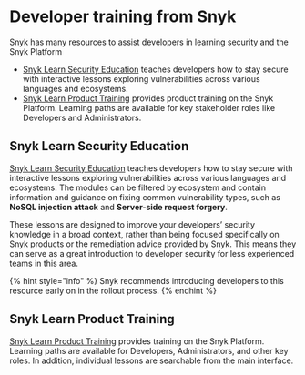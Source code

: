 # Developer training from Snyk

Snyk has many resources to assist developers in learning security and the Snyk Platform

* [Snyk Learn Security Education](https://learn.snyk.io/catalog/security-education/?type=security-education) teaches developers how to stay secure with interactive lessons exploring vulnerabilities across various languages and ecosystems.
* [Snyk Learn Product Training](https://learn.snyk.io/catalog/product-training/?type=product-training) provides product training on the Snyk Platform. Learning paths are available for key stakeholder roles like Developers and Administrators.

## Snyk Learn Security Education

[Snyk Learn Security Education](https://learn.snyk.io/catalog/security-education/?type=security-education) teaches developers how to stay secure with interactive lessons exploring vulnerabilities across various languages and ecosystems. The modules can be filtered by ecosystem and contain information and guidance on fixing common vulnerability types, such as **NoSQL injection attack** and **Server-side request forgery**.

These lessons are designed to improve your developers’ security knowledge in a broad context, rather than being focused specifically on Snyk products or the remediation advice provided by Snyk. This means they can serve as a great introduction to developer security for less experienced teams in this area.

{% hint style="info" %}
Snyk recommends introducing developers to this resource early on in the rollout process.
{% endhint %}

## Snyk Learn Product Training

[Snyk Learn Product Training](https://learn.snyk.io/catalog/product-training/?type=product-training) provides training on the Snyk Platform. Learning paths are available for Developers, Administrators, and other key roles. In addition, individual lessons are searchable from the main interface.

